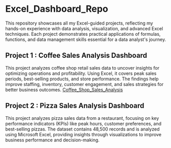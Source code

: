 # Excel_Dashboard_Repo
This repository showcases all my Excel-guided projects, reflecting my hands-on experience with data analysis, visualization, and advanced Excel techniques. Each project demonstrates practical applications of formulas, functions, and data management skills essential for a data analyst's journey.

## Project 1 : Coffee Sales Analysis Dashboard
This project analyzes coffee shop retail sales data to uncover insights for optimizing operations and profitability. Using Excel, it covers peak sales periods, best-selling products, and store performance. The findings help improve staffing, inventory, customer engagement, and sales strategies for better business outcomes.
<a href = "https://github.com/Sahil302002/Coffee-Sales-Analysis">Coffee_Shop_Sales_Analysis</a>

## Project 2 : Pizza Sales Analysis Dashboard
This project analyzes pizza sales data from a restaurant, focusing on key performance indicators (KPIs) like peak hours, customer preferences, and best-selling pizzas. The dataset contains 48,500 records and is analyzed using Microsoft Excel, providing insights through visualizations to improve business performance and decision-making.
